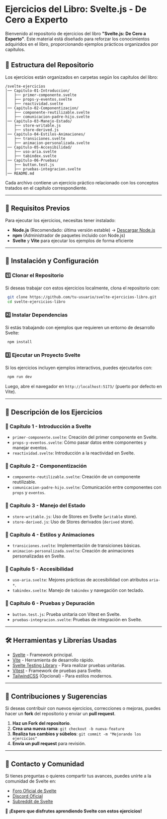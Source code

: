# **Ejercicios del Libro: Svelte.js - De Cero a Experto**

Bienvenido al repositorio de ejercicios del libro **"Svelte.js: De Cero a Experto"**. Este material está diseñado para reforzar los conocimientos adquiridos en el libro, proporcionando ejemplos prácticos organizados por capítulos.

## **📂 Estructura del Repositorio**

Los ejercicios están organizados en carpetas según los capítulos del libro:

```
/svelte-ejercicios
│── Capitulo-01-Introduccion/
│   ├── primer-componente.svelte
│   ├── props-y-eventos.svelte
│   ├── reactividad.svelte
│── Capitulo-02-Componentizacion/
│   ├── componente-reutilizable.svelte
│   ├── comunicacion-padre-hijo.svelte
│── Capitulo-03-Manejo-Estado/
│   ├── store-writable.js
│   ├── store-derived.js
│── Capitulo-04-Estilos-Animaciones/
│   ├── transiciones.svelte
│   ├── animacion-personalizada.svelte
│── Capitulo-05-Accesibilidad/
│   ├── uso-aria.svelte
│   ├── tabindex.svelte
│── Capitulo-06-Pruebas/
│   ├── button.test.js
│   ├── pruebas-integracion.svelte
│── README.md
```

Cada archivo contiene un ejercicio práctico relacionado con los conceptos tratados en el capítulo correspondiente.

---

## **📌 Requisitos Previos**

Para ejecutar los ejercicios, necesitas tener instalado:
- **Node.js** (Recomendado: última versión estable) → [Descargar Node.js](https://nodejs.org/)
- **npm** (Administrador de paquetes incluido con Node.js)
- **Svelte** y **Vite** para ejecutar los ejemplos de forma eficiente

---

## **🚀 Instalación y Configuración**

### **1️⃣ Clonar el Repositorio**
Si deseas trabajar con estos ejercicios localmente, clona el repositorio con:
```sh
 git clone https://github.com/tu-usuario/svelte-ejercicios-libro.git
 cd svelte-ejercicios-libro
```

### **2️⃣ Instalar Dependencias**
Si estás trabajando con ejemplos que requieren un entorno de desarrollo Svelte:
```sh
 npm install
```

### **3️⃣ Ejecutar un Proyecto Svelte**
Si los ejercicios incluyen ejemplos interactivos, puedes ejecutarlos con:
```sh
 npm run dev
```
Luego, abre el navegador en `http://localhost:5173/` (puerto por defecto en Vite).

---

## **📖 Descripción de los Ejercicios**

### **📌 Capítulo 1 - Introducción a Svelte**
- `primer-componente.svelte`: Creación del primer componente en Svelte.
- `props-y-eventos.svelte`: Cómo pasar datos entre componentes y manejar eventos.
- `reactividad.svelte`: Introducción a la reactividad en Svelte.

### **📌 Capítulo 2 - Componentización**
- `componente-reutilizable.svelte`: Creación de un componente reutilizable.
- `comunicacion-padre-hijo.svelte`: Comunicación entre componentes con `props` y `eventos`.

### **📌 Capítulo 3 - Manejo del Estado**
- `store-writable.js`: Uso de Stores en Svelte (`writable` store).
- `store-derived.js`: Uso de Stores derivados (`derived` store).

### **📌 Capítulo 4 - Estilos y Animaciones**
- `transiciones.svelte`: Implementación de transiciones básicas.
- `animacion-personalizada.svelte`: Creación de animaciones personalizadas en Svelte.

### **📌 Capítulo 5 - Accesibilidad**
- `uso-aria.svelte`: Mejores prácticas de accesibilidad con atributos `aria-*`.
- `tabindex.svelte`: Manejo de `tabindex` y navegación con teclado.

### **📌 Capítulo 6 - Pruebas y Depuración**
- `button.test.js`: Prueba unitaria con Vitest en Svelte.
- `pruebas-integracion.svelte`: Pruebas de integración en Svelte.

---

## **🛠 Herramientas y Librerías Usadas**
- [Svelte](https://svelte.dev/) - Framework principal.
- [Vite](https://vitejs.dev/) - Herramienta de desarrollo rápido.
- [Svelte Testing Library](https://testing-library.com/docs/svelte-testing-library/intro/) - Para realizar pruebas unitarias.
- [Vitest](https://vitest.dev/) - Framework de pruebas para Svelte.
- [TailwindCSS](https://tailwindcss.com/) (Opcional) - Para estilos modernos.

---

## **📢 Contribuciones y Sugerencias**
Si deseas contribuir con nuevos ejercicios, correcciones o mejoras, puedes hacer un **fork** del repositorio y enviar un **pull request**.

1. **Haz un Fork del repositorio**.
2. **Crea una nueva rama**: `git checkout -b nueva-feature`
3. **Realiza tus cambios y súbelos**: `git commit -m "Mejorando los ejercicios"`
4. **Envía un pull request** para revisión.

---

## **📌 Contacto y Comunidad**

Si tienes preguntas o quieres compartir tus avances, puedes unirte a la comunidad de Svelte en:
- [Foro Oficial de Svelte](https://github.com/sveltejs/svelte/discussions)
- [Discord Oficial](https://svelte.dev/chat)
- [Subreddit de Svelte](https://www.reddit.com/r/sveltejs/)


🚀 **¡Espero que disfrutes aprendiendo Svelte con estos ejercicios!**

